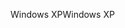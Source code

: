<span data-ttu-id="ee567-101">Windows XP</span><span class="sxs-lookup"><span data-stu-id="ee567-101">Windows XP</span></span>